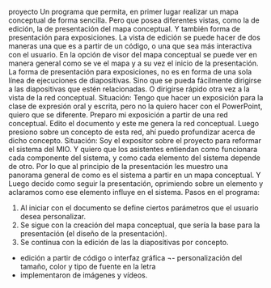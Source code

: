 proyecto
Un programa que permita, en primer lugar realizar un mapa conceptual de forma sencilla. Pero que posea diferentes vistas, como la de edición, la de presentación del mapa conceptual. Y también forma de presentación para exposiciones. 
La vista de edición se puede hacer de dos maneras una que es a partir de un código, o una que sea más interactiva con el usuario.
En la opción de visor del mapa conceptual se puede ver en manera general como se ve el mapa y a su vez el inicio de la presentación.
La forma de presentación para exposiciones, no es en forma de una sola línea de ejecuciones de diapositivas. Sino que se pueda fácilmente dirigirse a las diapositivas que estén relacionadas. O dirigirse rápido otra vez a la vista de la red conceptual. 
Situación: Tengo que hacer un exposición para la clase de expresión oral y escrita, pero no la quiero hacer con el PowerPoint, quiero que se diferente. Preparo mi exposición a partir de una red conceptual. Edito el documento y este me genera la red conceptual. Luego presiono sobre un concepto de esta red, ahí puedo profundizar acerca de dicho concepto. 
Situación: Soy el expositor sobre el proyecto para reformar el sistema del MIO. Y quiero que los asistentes entiendan como funcionara cada componente del sistema, y como cada elemento del sistema depende de otro.
Por lo que al principio de la presentación les muestro una panorama general de como es el sistema a partir en un mapa conceptual. Y Luego decido como seguir la presentación, oprimiendo sobre un elemento y aclaramos como ese elemento influye en el sistema.
Pasos en el programa:
1) Al iniciar con el documento se define ciertos parámetros que el usuario desea personalizar.
2) Se sigue con la creación del mapa conceptual, que sería la base para la presentación (el diseño de la presentación).
3) Se continua con la edición de las la diapositivas por concepto.
- edición a partir de código o interfaz gráfica
¬- personalización del tamaño, color y tipo de fuente en la letra
- implementaron de imágenes y vídeos.
